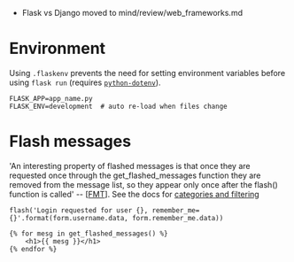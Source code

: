 - Flask vs Django moved to mind/review/web_frameworks.md

# Environment

Using `.flaskenv` prevents the need for setting environment variables before using `flask run` (requires [`python-dotenv`](https://pypi.org/project/python-dotenv/)).
```
FLASK_APP=app_name.py
FLASK_ENV=development  # auto re-load when files change
```

# Flash messages

'An interesting property of flashed messages is that once they are requested once through the get_flashed_messages function they are removed from the message list, so they appear only once after the flash() function is called' -- [[FMT](https://courses.miguelgrinberg.com/courses/336779/lectures/5185865)]. See the docs for [categories and filtering](https://flask.palletsprojects.com/en/1.1.x/patterns/flashing/)

`flash('Login requested for user {}, remember_me={}'.format(form.username.data, form.remember_me.data))`
```
{% for mesg in get_flashed_messages() %}
    <h1>{{ mesg }}</h1>
{% endfor %}
```
